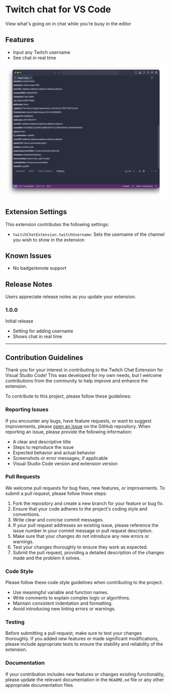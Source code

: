 # Twitch chat for VS Code

View what's going on in chat while you're busy in the editor

## Features

-   Input any Twitch username
-   See chat in real time

![preview](twitch-chat.png)

## Extension Settings

This extension contributes the following settings:

-   `twitchChatExtension.twitchUsername`: Sets the username of the channel you wish to show in the extension

## Known Issues

-   No badge/emote support

## Release Notes

Users appreciate release notes as you update your extension.

### 1.0.0

Initial release

-   Setting for adding username
-   Shows chat in real time

---

## Contribution Guidelines

Thank you for your interest in contributing to the Twitch Chat Extension for Visual Studio Code! This was developed for my own needs, but I welcome contributions from the community to help improve and enhance the extension.

To contribute to this project, please follow these guidelines:

### Reporting Issues

If you encounter any bugs, have feature requests, or want to suggest improvements, please [open an issue](https://github.com/tommerty/vscode-twitch-chat/issues) on the GitHub repository. When reporting an issue, please provide the following information:

-   A clear and descriptive title
-   Steps to reproduce the issue
-   Expected behavior and actual behavior
-   Screenshots or error messages, if applicable
-   Visual Studio Code version and extension version

### Pull Requests

We welcome pull requests for bug fixes, new features, or improvements. To submit a pull request, please follow these steps:

1. Fork the repository and create a new branch for your feature or bug fix.
2. Ensure that your code adheres to the project's coding style and conventions.
3. Write clear and concise commit messages.
4. If your pull request addresses an existing issue, please reference the issue number in your commit message or pull request description.
5. Make sure that your changes do not introduce any new errors or warnings.
6. Test your changes thoroughly to ensure they work as expected.
7. Submit the pull request, providing a detailed description of the changes made and the problem it solves.

### Code Style

Please follow these code style guidelines when contributing to the project:

-   Use meaningful variable and function names.
-   Write comments to explain complex logic or algorithms.
-   Maintain consistent indentation and formatting.
-   Avoid introducing new linting errors or warnings.

### Testing

Before submitting a pull request, make sure to test your changes thoroughly. If you added new features or made significant modifications, please include appropriate tests to ensure the stability and reliability of the extension.

### Documentation

If your contribution includes new features or changes existing functionality, please update the relevant documentation in the `README.md` file or any other appropriate documentation files.
